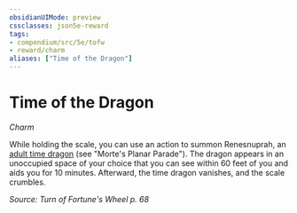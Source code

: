 ```yaml
---
obsidianUIMode: preview
cssclasses: json5e-reward
tags:
- compendium/src/5e/tofw
- reward/charm
aliases: ["Time of the Dragon"]
---
```

# Time of the Dragon
*Charm*  

While holding the scale, you can use an action to summon Renesnuprah, an [adult time dragon](Mechanics/bestiary/dragon/adult-time-dragon-mpp.md) (see "Morte's Planar Parade"). The dragon appears in an unoccupied space of your choice that you can see within 60 feet of you and aids you for 10 minutes. Afterward, the time dragon vanishes, and the scale crumbles.

*Source: Turn of Fortune's Wheel p. 68*